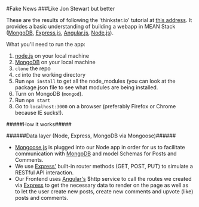 #Fake News
###Like Jon Stewart but better

These are the results of following the 'thinkster.io' tutorial at [this address](https://thinkster.io/angulartutorial/mean-stack-tutorial/ "Thinkster.io"). It provides a basic understanding of building a webapp in MEAN Stack ([MongoDB](http://www.mongodb.org/), [Express.js](http://expressjs.com/), [Angular.js](https://angularjs.org/), [Node.js](http://nodejs.org/)).

What you'll need to run the app:

1. [node.js](http://nodejs.org) on your local machine
2. [MongoDB](http://www.mongodb.org) on your local machine
3. `clone` the repo
4. `cd` into the working directory
5. Run `npm install` to get all the node_modules (you can look at the package.json file to see what modules are being installed.
6. Turn on MongoDB (`mongod`).
7. Run `npm start`
8. Go to `localhost:3000` on a browser (preferably Firefox or Chrome because IE sucks!).

#####How it works#####

######Data layer (Node, Express, MongoDB via Mongoose)######
* [Mongoose.js](http://mongoosejs.com/) is plugged into our Node app in order for us to facilitate communication with [MongoDB](http://mongodb.org) and model Schemas for Posts and Comments.
* We use [Express'](http://expressjs.com/) built-in router methods (GET, POST, PUT) to simulate a RESTful API interaction.
* Our Frontend uses [Angular's](http://angularjs.org) $http service to call the routes we created via [Express](http://expressjs.com/) to get the necessary data to render on the page as well as to let the user create new posts, create new comments and upvote (like) posts and comments. 